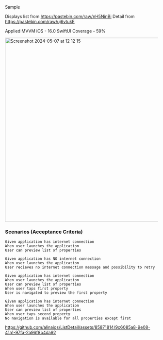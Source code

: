 Sample

Displays list from https://pastebin.com/raw/nH5NinBi
Detail from https://pastebin.com/raw/uj6vtukE

Applied MVVM 
iOS - 16.0
SwiftUI
Coverage - 59%

<img width="606" alt="Screenshot 2024-05-07 at 12 12 15" src="https://github.com/alinaios/ListDetail/assets/85871814/f36dbf22-4022-4c54-9f12-9fe5279f3c53">

### Scenarios (Acceptance Criteria)

```  
Given application has internet connection
When user launches the application
User can preview list of properties
```

``` 
Given application has NO internet connection
When user launches the application
User recieves no internet connection message and possibility to retry
```

``` 
Given application has internet connection
When user launches the application
User can preview list of properties 
When user taps first property
User is navigated to preview the first property
```
``` 
Given application has internet connection
When user launches the application
User can preview list of properties 
When user taps second property
No navigation is available for all properties except first
```

https://github.com/alinaios/ListDetail/assets/85871814/9c6085a8-9e08-41a1-97fa-2a96f8b4da92


